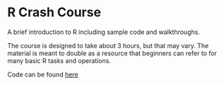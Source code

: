 # R Crash Course

A brief introduction to R including sample code and walkthroughs.

The course is designed to take about 3 hours, but that may vary. The material is meant to double as a resource that beginners can refer to for many basic R tasks and operations.

Code can be found [here](https://github.com/BillPetti/R-Crash-Course/blob/master/RCrashCourse.scripts.R)
